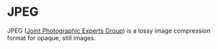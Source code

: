 # JPEG

JPEG ([Joint Photographic Experts
Group](https://www.w3.org/Graphics/JPEG/itu-t81.pdf)) is a lossy image
compression format for opaque, still images.
